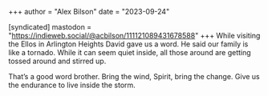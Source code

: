 +++
author = "Alex Bilson"
date = "2023-09-24"

[syndicated]
mastodon = "https://indieweb.social/@acbilson/111121089431678588"
+++
While visiting the Ellos in Arlington Heights David gave us a word. He said our family is like a tornado. While it can seem quiet inside, all those around are getting tossed around and stirred up.

That’s a good word brother. Bring the wind, Spirit, bring the change. Give us the endurance to live inside the storm.
